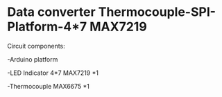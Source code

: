 Data converter Thermocouple-SPI-Platform-4*7 MAX7219
=


Circuit components:

-Arduino platform

-LED Indicator 4*7  MAX7219 *1

-Thermocouple MAX6675 *1

